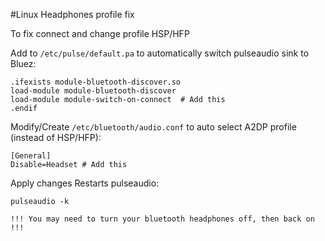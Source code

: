 #Linux Headphones profile fix

To fix connect and change profile HSP/HFP

Add to ```/etc/pulse/default.pa``` to automatically switch pulseaudio sink to Bluez:
```properties
.ifexists module-bluetooth-discover.so
load-module module-bluetooth-discover
load-module module-switch-on-connect  # Add this
.endif
```
Modify/Create ```/etc/bluetooth/audio.conf``` to auto select A2DP profile (instead of HSP/HFP):
```properties
[General]
Disable=Headset # Add this
```
Apply changes Restarts pulseaudio:
```shell
pulseaudio -k
```
```!!! You may need to turn your bluetooth headphones off, then back on !!!```